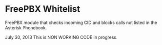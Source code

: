 FreePBX Whitelist
=================

FreePBX module that checks incoming CID and blocks calls not listed in the Asterisk Phonebook.

July 30, 2013
This is NON WORKING CODE in progress. 
